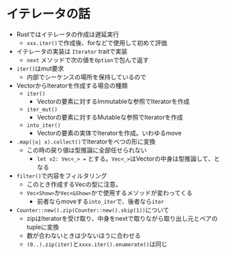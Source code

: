 イテレータの話
==========================

* Rustではイテレータの作成は遅延実行
  * `xxx.iter()`で作成後、forなどで使用して初めて評価
* イテレータの実装は `Iterator` traitで実装
  * `next` メソッドで次の値を`Option`で包んで返す
* `iter()`はmut要求
  * 内部でシーケンスの場所を保持しているので
* VectorからIteratorを作成する場合の種類
  * `iter()`
    * Vectorの要素に対するImmutableな参照でIteratorを作成
  * `iter_mut()`
    * Vectorの要素に対するMutableな参照でIteratorを作成
  * `into_iter()`
    * Vectorの要素の実体でIteratorを作成。いわゆるmove
* `.map(|x| x).collect()`でIteratorをベつの形に変換
  * この時の戻り値は型推論に全部任せられない
    * `let v2: Vec<_> =` とする。`Vec<_>`はVectorの中身は型推論して、となる
* `filter()`で内容をフィルタリング
  * このとき作成するVecの型に注意。
  * `Vec<Show>`か`Vec<&Show>`かで使用するメソッドが変わってくる
    * 前者ならmoveする`into_iter`で、後者なら`iter`
* `Counter::new().zip(Counter::new().skip(1))`について
  * zipはIteratorを受け取り、中身をnextで取りながら取り出し元とペアのtupleに変換
  * 数が合わないときは少ないほうに合わせる
  * `(0..).zip(iter)`と`xxxx.iter().enumerate()`は同じ